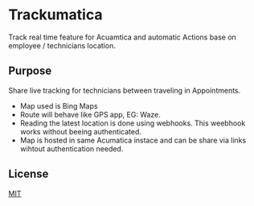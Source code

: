 # Trackumatica
Track real time feature for Acuamtica and automatic Actions base on employee / technicians location. 
## Purpose
Share live tracking for technicians between traveling in Appointments. 
- Map used is Bing Maps
- Route will behave like GPS app, EG: Waze.
- Reading the latest location is done using webhooks. This weebhook works without beeing authenticated.
- Map is hosted in same Acumatica instace and can be share via links wihtout authentication needed.



## License
[MIT](https://choosealicense.com/licenses/mit/)
